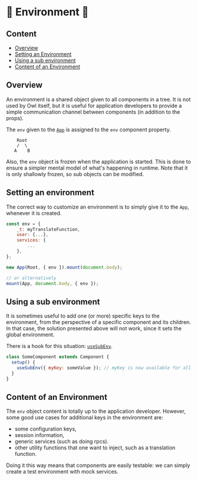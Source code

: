 # 🦉 Environment 🦉

## Content

- [Overview](#overview)
- [Setting an Environment](#setting-an-environment)
- [Using a sub environment](#using-a-sub-environment)
- [Content of an Environment](#content-of-an-environment)

## Overview

An environment is a shared object given to all components in a tree. It is not
used by Owl itself, but it is useful for application developers to provide a
simple communication channel between components (in addition to the props).

The `env` given to the [`App`](app.md) is assigned to the `env` component
property.

```
    Root
    /  \
   A    B
```

Also, the `env` object is frozen when the application is started. This is done
to ensure a simpler mental model of what's happening in runtime. Note that it
is only shallowly frozen, so sub objects can be modified.

## Setting an environment

The correct way to customize an environment is to simply give it to the `App`,
whenever it is created.

```js
const env = {
    _t: myTranslateFunction,
    user: {...},
    services: {
        ...
    },
};

new App(Root, { env }).mount(document.body);

// or alternatively
mount(App, document.body, { env });
```

## Using a sub environment

It is sometimes useful to add one (or more) specific keys to the environment,
from the perspective of a specific component and its children. In that case, the
solution presented above will not work, since it sets the global environment.

There is a hook for this situation: [`useSubEnv`](hooks.md#usesubenv).

```js
class SomeComponent extends Component {
  setup() {
    useSubEnv({ myKey: someValue }); // myKey is now available for all child components
  }
}
```

## Content of an Environment

The `env` object content is totally up to the application developer. However,
some good use cases for additional keys in the environment are:

- some configuration keys,
- session information,
- generic services (such as doing rpcs).
- other utility functions that one want to inject, such as a translation function.

Doing it this way means that components are easily testable: we can simply
create a test environment with mock services.
